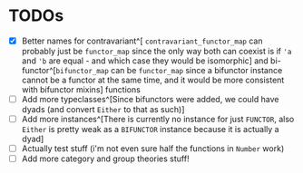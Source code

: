 # TODOs

- [x] Better names for contravariant^[ `contravariant_functor_map` can probably just be `functor_map` since the only way both can coexist is if `'a` and `'b` are equal - and which case they would be isomorphic] and bi-functor^[`bifunctor_map` can be `functor_map` since a bifunctor instance cannot be a functor at the same time, and it would be more consistent with bifunctor mixins] functions
- [ ] Add more typeclasses^[Since bifunctors were added, we could have dyads (and convert `Either` to that as such)]
- [ ] Add more instances^[There is currently no instance for just `FUNCTOR`, also `Either` is pretty weak as a `BIFUNCTOR` instance because it is actually a dyad]
- [ ] Actually test stuff (i'm not even sure half the functions in `Number` work)
- [ ] Add more category and group theories stuff!
